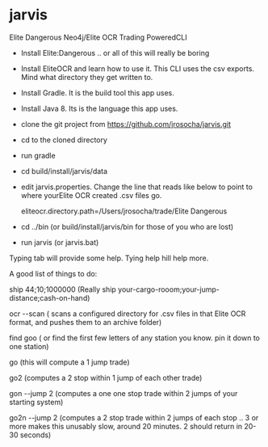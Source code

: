 # jarvis
Elite Dangerous Neo4j/Elite OCR Trading PoweredCLI

* Install Elite:Dangerous .. or all of this will really be boring
* Install EliteOCR and learn how to use it. This CLI uses the csv exports. Mind what directory they get written to.

* Install Gradle. It is the build tool this app uses.
* Install Java 8. Its is the language this app uses.

* clone the git project from https://github.com/jrosocha/jarvis.git
* cd to the cloned directory
* run gradle

* cd build/install/jarvis/data
* edit jarvis.properties. Change the line that reads like below to point to where yourElite OCR created .csv files go.

    eliteocr.directory.path=/Users/jrosocha/trade/Elite Dangerous

* cd ../bin (or build/install/jarvis/bin for those of you who are lost)

* run jarvis (or jarvis.bat)

Typing tab will provide some help.
Tying help <command> hill help more.

A good list of things to do:

ship 44;10;1000000  (Really ship your-cargo-rooom;your-jump-distance;cash-on-hand)

ocr --scan ( scans a configured directory for .csv files in that Elite OCR format, and pushes them to an archive folder) 

find goo ( or find the first few letters of any station you know. pin it down to one station)

go (this will compute a 1 jump trade)

go2 (computes a 2 stop within 1 jump of each other trade)

gon --jump 2 (computes a one one stop trade within 2 jumps of your starting system)

go2n --jump 2 (computes a 2 stop trade within 2 jumps of each stop .. 3 or more makes this unusably slow, around 20 minutes. 2 should return in 20-30 seconds)

